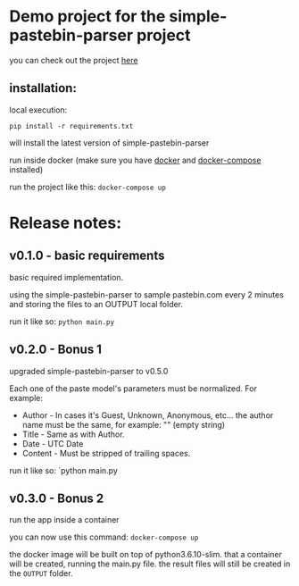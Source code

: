 # Demo project for the simple-pastebin-parser project

you can check out the project [here](https://github.com/shlomikushchi/simple-pastebin-parser)

installation:
---
local execution: 

`pip install -r requirements.txt`

will install the latest version of simple-pastebin-parser

run inside docker (make sure you have [docker](https://docs.docker.com/install/) and [docker-compose](https://docs.docker.com/compose/install/) installed)

run the project like this:
`docker-compose up`


  Release notes:
===

v0.1.0 - basic requirements
---
basic required implementation.

using the simple-pastebin-parser to sample pastebin.com every 2 minutes and storing the files to an OUTPUT local folder. 

run it like so: `python main.py`



v0.2.0 - Bonus 1
---
upgraded simple-pastebin-parser to v0.5.0

Each one of the paste model's parameters must be normalized.
For example:
* Author - In cases it's Guest, Unknown, Anonymous, etc... the author name must be the same, for example: "" (empty string)
* Title - Same as with Author.
* Date - UTC Date
* Content - Must be stripped of trailing spaces.

run it like so: `python main.py

v0.3.0 - Bonus 2
--- 
run the app inside a container

you can now use this command:
`docker-compose up`

the docker image will be built on top of python3.6.10-slim. that a container will be created, running the main.py file.
the result files will still be created in the `OUTPUT` folder. 

